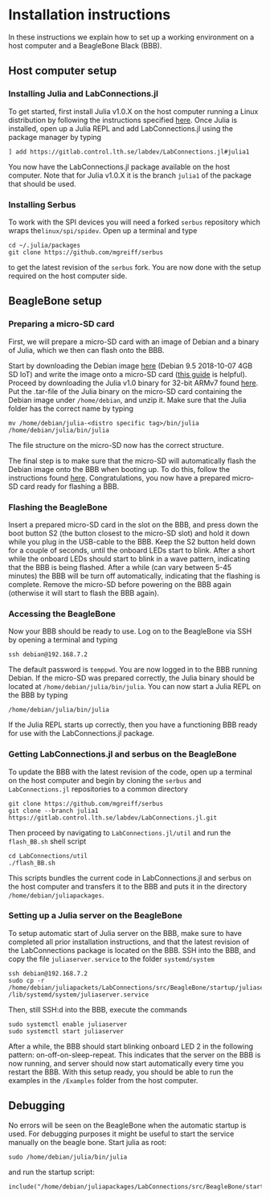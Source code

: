 # Installation instructions
In these instructions we explain how to set up a working environment on a host computer and
a BeagleBone Black (BBB).

## Host computer setup

### Installing Julia and LabConnections.jl

To get started, first install Julia v1.0.X on the host computer running a Linux distribution by following the instructions specified [here](https://github.com/JuliaLang/julia/blob/master/README.md). Once Julia is installed, open up a Julia REPL and add LabConnections.jl using the package manager by typing
```
] add https://gitlab.control.lth.se/labdev/LabConnections.jl#julia1
```
You now have the LabConnections.jl package available on the host computer. Note that for Julia v1.0.X it is the branch `julia1` of the package that should be used.

### Installing Serbus
To work with the SPI devices you will need a forked `serbus` repository which wraps the`linux/spi/spidev`. Open up a terminal and type
```
cd ~/.julia/packages
git clone https://github.com/mgreiff/serbus
```
to get the latest revision of the `serbus` fork. You are now done with the setup required on the host computer side.

## BeagleBone setup

### Preparing a micro-SD card
First, we will prepare a micro-SD card with an image of Debian and a binary of Julia, which we then can flash onto the BBB.

Start by downloading the Debian image [here](http://beagleboard.org/latest-images) (Debian 9.5 2018-10-07 4GB SD IoT) and write the image onto a micro-SD card ([this guide](http://derekmolloy.ie/write-a-new-image-to-the-beaglebone-black/) is helpful).
Proceed by downloading the Julia v1.0 binary for 32-bit ARMv7 found [here](https://julialang.org/downloads/). Put the .tar-file of the Julia binary on the micro-SD card containing the Debian image under `/home/debian`, and unzip it.
Make sure that the Julia folder has the correct name by typing
```
mv /home/debian/julia-<distro specific tag>/bin/julia /home/debian/julia/bin/julia
```
The file structure on the micro-SD now has the correct structure.

The final step is to make sure that the micro-SD will automatically flash the Debian image onto the BBB when booting up. To do this, follow the instructions found [here](https://elinux.org/Beagleboard:BeagleBoneBlack_Debian#Flashing_eMMC). Congratulations, you now have a prepared micro-SD card ready for flashing a BBB.

### Flashing the BeagleBone
Insert a prepared micro-SD card in the slot on the BBB, and press down the boot button S2 (the button closest to the micro-SD slot) and hold it down while you plug in the USB-cable to the BBB. Keep the S2 button held down for a couple of seconds, until the onboard LEDs start to blink. After a short while the onboard LEDs should start to blink in a wave pattern, indicating that the BBB is being flashed. After a while (can vary between 5-45 minutes) the BBB will be turn off automatically, indicating that the flashing is complete. Remove the micro-SD before powering on the BBB again (otherwise it will start to flash the BBB again).

### Accessing the BeagleBone
Now your BBB should be ready to use. Log on to the BeagleBone via SSH by opening a terminal and typing
```
ssh debian@192.168.7.2
```
The default password is `temppwd`. You are now logged in to the BBB running Debian. If the micro-SD was prepared correctly, the Julia binary should be located at `/home/debian/julia/bin/julia`.
You can now start a Julia REPL on the BBB by typing
```
/home/debian/julia/bin/julia
```
If the Julia REPL starts up correctly, then you have a functioning BBB ready for use with the LabConnections.jl package.

### Getting LabConnections.jl and serbus on the BeagleBone

To update the BBB with the latest revision of the code, open up a terminal on the host computer and begin by cloning the `serbus` and `LabConnections.jl` repositories to a common directory
```
git clone https://github.com/mgreiff/serbus
git clone --branch julia1 https://gitlab.control.lth.se/labdev/LabConnections.jl.git
```
Then proceed by navigating to `LabConnections.jl/util` and run the `flash_BB.sh` shell script
```
cd LabConnections/util
./flash_BB.sh
```
This scripts bundles the current code in LabConnections.jl and serbus on the host computer and transfers it to the BBB and puts it in the directory `/home/debian/juliapackages`.

<a id='Setting-up-automatic-communication-1'></a>

### Setting up a Julia server on the BeagleBone
To setup automatic start of Julia server on the BBB, make sure to have completed all prior installation instructions, and that the latest revision of the LabConnections package is located on the BBB. SSH into the BBB, and copy the file `juliaserver.service` to the folder `systemd/system`
```
ssh debian@192.168.7.2
sudo cp -r /home/debian/juliapackets/LabConnections/src/BeagleBone/startup/juliaserver.service /lib/systemd/system/juliaserver.service
```
Then, still SSH:d into the BBB, execute the commands
```
sudo systemctl enable juliaserver
sudo systemctl start juliaserver
```
After a while, the BBB should start blinking onboard LED 2 in the following pattern: on-off-on-sleep-repeat. This indicates that the server on the BBB is now running, and server should now start automatically every time you restart the BBB. With this setup ready, you should be able to run the examples in the `/Examples` folder from the host computer.

## Debugging


No errors will be seen on the BeagleBone when the automatic startup is used. For debugging purposes it might be useful to start the service manually on the beagle bone. Start julia as root:


```
sudo /home/debian/julia/bin/julia
```


and run the startup script:


```
include("/home/debian/juliapackages/LabConnections/src/BeagleBone/startup/startup.jl")
```
